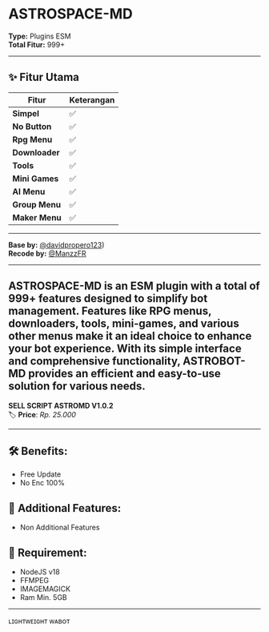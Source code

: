 # ASTROSPACE-MD

**Type:** Plugins ESM  
**Total Fitur:** 999+  

---

## ✨ Fitur Utama  
| **Fitur**       | **Keterangan** |
|------------------|----------------|
| **Simpel**      | ✅              |
| **No Button**   | ✅              |
| **Rpg Menu**    | ✅              |
| **Downloader**  | ✅              |
| **Tools**       | ✅              |
| **Mini Games**  | ✅              |
| **AI Menu**     | ✅              |
| **Group Menu**  | ✅              |
| **Maker Menu**  | ✅              |

---

**Base by:** [@davidpropero123](https://github.com/davidprospero123))  
**Recode by:** [@ManzzFR](https://github.com/ManzzFR)  

---

**ASTROSPACE-MD** is an ESM plugin with a total of 999+ features designed to simplify bot management. Features like RPG menus, downloaders, tools, mini-games, and various other menus make it an ideal choice to enhance your bot experience. With its simple interface and comprehensive functionality, ASTROBOT-MD provides an efficient and easy-to-use solution for various needs.
---------

**SELL SCRIPT ASTROMD V1.0.2**  
🏷️ **Price**: *Rp. 25.000*

---

## 🛠️ **Benefits**:
- Free Update
- No Enc 100%

## 🔧 **Additional Features**:
- Non Additional Features

## 📝 **Requirement**:
- NodeJS v18
- FFMPEG
- IMAGEMAGICK
- Ram Min. 5GB

---

ʟɪɢʜᴛᴡᴇɪɢʜᴛ ᴡᴀʙᴏᴛ
